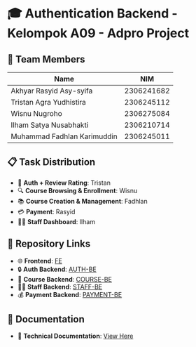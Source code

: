 # 🎓 Authentication Backend - Kelompok A09 - Adpro Project

## 👥 Team Members

| Name                        | NIM        |
| --------------------------- | ---------- |
| Akhyar Rasyid Asy-syifa     | 2306241682 |
| Tristan Agra Yudhistira     | 2306245112 |
| Wisnu Nugroho               | 2306275084 |
| Ilham Satya Nusabhakti      | 2306210714 |
| Muhammad Fadhlan Karimuddin | 2306245011 |

## 📋 Task Distribution

- 🔐 **Auth + Review Rating**: Tristan
- 🔍 **Course Browsing & Enrollment**: Wisnu
- 📚 **Course Creation & Management**: Fadhlan
- 💳 **Payment**: Rasyid
- 👨‍💼 **Staff Dashboard**: Ilham

## 🔗 Repository Links

- 🌐 **Frontend**: [FE](https://github.com/A09-Adpro-Udehnih/FE)
- 🔒 **Auth Backend**: [AUTH-BE](https://github.com/A09-Adpro-Udehnih/AUTH-BE)
- 📖 **Course Backend**: [COURSE-BE](https://github.com/A09-Adpro-Udehnih/COURSE-BE)
- 👨‍💼 **Staff Backend**: [STAFF-BE](https://github.com/A09-Adpro-Udehnih/STAFF-BE)
- 💰 **Payment Backend**: [PAYMENT-BE](https://github.com/A09-Adpro-Udehnih/PAYMENT-BE)

## 📄 Documentation

- 📝 **Technical Documentation**: [View Here](https://docs.google.com/document/d/1_FRh9XfjF0lB93hMR3BpBg3hUIam_876dGPUCtKshuw/edit?usp=sharing)
